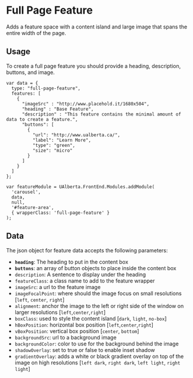 # Full Page Feature

Adds a feature space with a content island and large image that spans the entire width of the page.

## Usage

To create a full page feature you should provide a heading, description, buttons, and image.

    var data = {
      type: "full-page-feature",
      features: [
        {
          "imageSrc" : "http://www.placehold.it/1680x504",
          "heading" : "Base Feature",
          "description" : "This feature contains the minimal amount of data to create a feature.",
          "buttons": [
            {
              "url": "http://www.ualberta.ca/",
              "label": "Learn More",
              "type": "green",
              "size": "micro"
            }
          ]            
        }
      ]
    };

    var featureModule = UAlberta.FrontEnd.Modules.addModule(
      'carousel',
      data,
      null,
      '#feature-area',
      { wrapperClass: 'full-page-feature' }
    );


## Data

The json object for feature data accepts the following parameters:

  - **`heading`**: The heading to put in the content box
  - **`buttons`**: an array of button objects to place inside the content box
  - `description`: A sentence to display under the heading
  - `featureClass`: a class name to add to the feature wrapper
  - `imageSrc`: a url to the feature image
  - `imageFocalPoint`: where should the image focus on small resolutions [`left`, `center`, `right`]
  - `alignment`: anchor the image to the left or right side of the window on larger resolutions [`left`,`center`,`right`]
  - `boxClass`: used to style the content island [`dark`, `light`, `no-box`]
  - `hBoxPosition`: horizontal box position [`left`,`center`,`right`]
  - `vBoxPosition`: vertical box position [`center`, `bottom`]
  - `backgroundSrc`: url to a background image
  - `backgroundColor`: color to use for the background behind the image
  - `shadowOverlay`: set to true or false to enable inset shadow
  - `gradientOverlay`: adds a white or black gradient overlay on top of the image on high resolutions [`left dark`, `right dark`, `left light`, `right light`]
